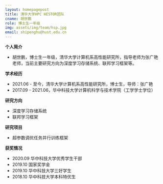 ```yaml
---
layout: homepagepost
title: 清华大学HPC HESTOR团队
cname: 胡世鹏
role: 博士生一年级
img: assets/img/team/hsp.jpg
email: shipenghu@hust.edu.cn
---
```

**个人简介**
* 胡世鹏，博士生一年级，清华大学计算机系高性能研究所，指导老师为张广艳老师，当前主要研究方向为深度学习存储系统、联邦学习框架等。

**学术经历**
* 2021.06 - 至今，清华大学计算机系高性能研究所，博士生，导师：张广艳
* 2017.09 - 2021.06，华中科技大学计算机科学与技术学院（工学学士学位）

**研究方向**
* 深度学习存储系统
* 联邦学习框架

**研究项目**
* 超参数调优任务并行训练框架

**获奖情况**
* 2020.09 华中科技大学优秀学生干部
* 2019.10 国家奖学金
* 2019.10 华中科技大学三好学生
* 2018.10 华中科技大学本科特优生